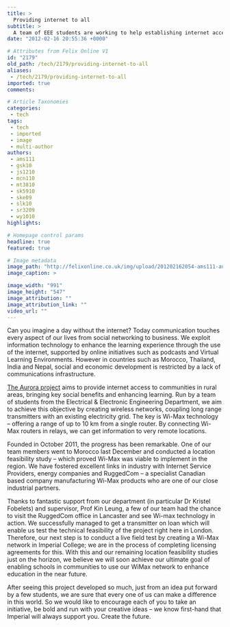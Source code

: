 ```yaml
---
title: >
  Providing internet to all
subtitle: >
  A team of EEE students are working to help establishing internet access in rural areas of developing countries
date: "2012-02-16 20:55:36 +0000"

# Attributes from Felix Online V1
id: "2179"
old_path: /tech/2179/providing-internet-to-all
aliases:
 - /tech/2179/providing-internet-to-all
imported: true
comments:

# Article Taxonomies
categories:
 - tech
tags:
 - tech
 - imported
 - image
 - multi-author
authors:
 - ams111
 - gsk10
 - js1210
 - mcn110
 - mt3810
 - sk5910
 - ske09
 - slk10
 - sr3209
 - wy1010
highlights:

# Homepage control params
headline: true
featured: true

# Image metadata
image_path: "http://felixonline.co.uk/img/upload/201202162054-ams111-aurora.jpg"
image_caption: >

image_width: "991"
image_height: "547"
image_attribution: ""
image_attribution_link: ""
video_url: ""
---
```


Can you imagine a day without the internet? Today communication touches every aspect of our lives from social networking to business. We exploit information technology to enhance the learning experience through the use of the internet, supported by online initiatives such as podcasts and Virtual Learning Environments. However in countries such as Morocco, Thailand, India and Nepal, social and economic development is restricted by a lack of communications infrastructure.

[The Aurora project](http://www.aurorawimax.co.uk) aims to provide internet access to communities in rural areas, bringing key social benefits and enhancing learning. Run by a team of students from the Electrical & Electronic Engineering Department, we aim to achieve this objective by creating wireless networks, coupling long range transmitters with an existing electricity grid. The key is Wi-Max technology – offering a range of up to 10 km from a single router. By connecting Wi-Max routers in relays, we can get information to very remote locations.

Founded in October 2011, the progress has been remarkable. One of our team members went to Morocco last December and conducted a location feasibility study – which proved Wi-Max was viable to implement in the region. We have fostered excellent links in industry with Internet Service Providers, energy companies and RuggedCom – a specialist Canadian based company manufacturing Wi-Max products who are one of our close industrial partners.

Thanks to fantastic support from our department (in particular Dr Kristel Fobelets) and supervisor, Prof Kin Leung, a few of our team had the chance to visit the RuggedCom office in Lancaster and see Wi-max technology in action. We successfully managed to get a transmitter on loan which will enable us test the technical feasibility of the project right here in London. Therefore, our next step is to conduct a live field test by creating a Wi-Max network in Imperial College; we are in the process of completing licensing agreements for this. With this and our remaining location feasibility studies just on the horizon, we believe we will soon achieve our ultimate goal of enabling schools in communities to use our WiMax network to enhance education in the near future.

After seeing this project developed so much, just from an idea put forward by a few students, we are sure that every one of us can make a difference in this world. So we would like to encourage each of you to take an initiative, be bold and run with your creative ideas – we know first-hand that Imperial will always support you. Create the future.
